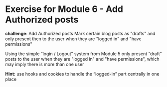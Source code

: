 # Exercise for Module 6 - Add Authorized posts

**challenge**: Add Authorized posts
Mark certain blog posts as "drafts" and only present then to the user when they are "logged in" and "have permissions"

Using the simple “login / Logout” system from Module 5 only present “draft” posts to the user when they are "logged in" and "have permissions", which may imply there is more than one user

**Hint:** use hooks and cookies to handle the “logged-in” part centrally in one place
